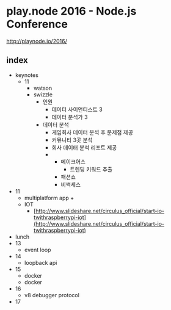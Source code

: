 # play.node 2016 - Node.js Conference
http://playnode.io/2016/

## index

* keynotes
    - 11
        + watson
        + swizzle
            * 인원
                - 데이터 사이언티스트 3
                - 데이터 분석가 3
            * 데이터 분석
                - 게임회사 데이터 분석 후 문제점 제공
                - 커뮤니티 3곳 분석
                - 회사 데이터 분석 리포트 제공
                - 
                    + 메이크어스
                        * 트렌딩 키워드 추출
                    + 패션쇼
                    + 비썩세스
* 11
    - multiplatform app
        + 
    - IOT
        + [http://www.slideshare.net/circulus_official/start-io-twithraspberrypi-iot](http://www.slideshare.net/circulus_official/start-io-twithraspberrypi-iot)
* lunch
* 13
    - event loop
* 14
    - loopback api
* 15
    - docker
    - docker
* 16
    - v8 debugger protocol
* 17